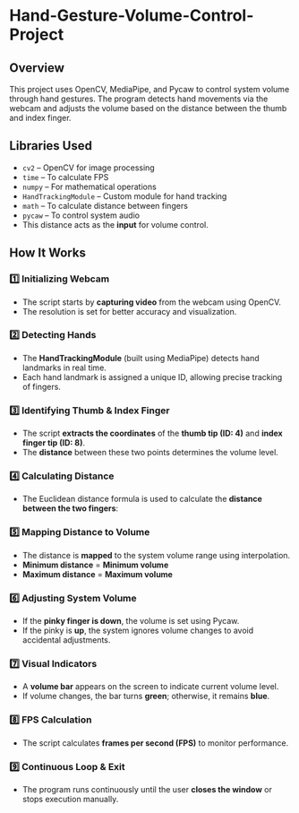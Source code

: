 # Hand-Gesture-Volume-Control-Project
## Overview  
This project uses OpenCV, MediaPipe, and Pycaw to control system volume through hand gestures. The program detects hand movements via the webcam and adjusts the volume based on the distance between the thumb and index finger.  

## Libraries Used  
- `cv2` – OpenCV for image processing  
- `time` – To calculate FPS  
- `numpy` – For mathematical operations  
- `HandTrackingModule` – Custom module for hand tracking  
- `math` – To calculate distance between fingers  
- `pycaw` – To control system audio  
- This distance acts as the **input** for volume control.

## How It Works  

### 1️⃣ Initializing Webcam  
- The script starts by **capturing video** from the webcam using OpenCV.  
- The resolution is set for better accuracy and visualization.  

### 2️⃣ Detecting Hands  
- The **HandTrackingModule** (built using MediaPipe) detects hand landmarks in real time.  
- Each hand landmark is assigned a unique ID, allowing precise tracking of fingers.  

### 3️⃣ Identifying Thumb & Index Finger  
- The script **extracts the coordinates** of the **thumb tip (ID: 4)** and **index finger tip (ID: 8)**.  
- The **distance** between these two points determines the volume level.  

### 4️⃣ Calculating Distance  
- The Euclidean distance formula is used to calculate the **distance between the two fingers**:  

### 5️⃣ Mapping Distance to Volume  
- The distance is **mapped** to the system volume range using interpolation.  
- **Minimum distance** = **Minimum volume**  
- **Maximum distance** = **Maximum volume**  

### 6️⃣ Adjusting System Volume  
- If the **pinky finger is down**, the volume is set using Pycaw.  
- If the pinky is **up**, the system ignores volume changes to avoid accidental adjustments.  

### 7️⃣ Visual Indicators  
- A **volume bar** appears on the screen to indicate current volume level.  
- If volume changes, the bar turns **green**; otherwise, it remains **blue**.  

### 8️⃣ FPS Calculation  
- The script calculates **frames per second (FPS)** to monitor performance.  

### 9️⃣ Continuous Loop & Exit  
- The program runs continuously until the user **closes the window** or stops execution manually.  

